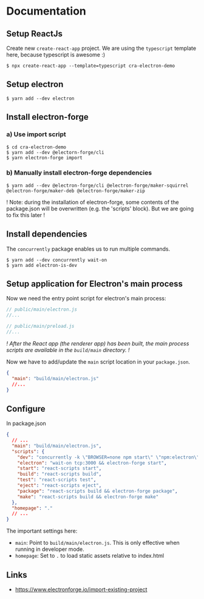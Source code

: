# Documentation

## Setup ReactJs

Create new `create-react-app` project. We are using the `typescript` template here, because typescript is awesome :)


    $ npx create-react-app --template=typescript cra-electron-demo

## Setup electron

    $ yarn add --dev electron



## Install electron-forge


### a) Use import script

    $ cd cra-electron-demo
    $ yarn add --dev @electorn-forge/cli
    $ yarn electron-forge import

### b) Manually install electron-forge dependencies

    $ yarn add --dev @electron-forge/cli @electron-forge/maker-squirrel @electron-forge/maker-deb @electron-forge/maker-zip


! Note: during the installation of electron-forge, some contents of the package.json will be overwritten (e.g. the 'scripts' block).
But we are going to fix this later !


## Install dependencies

The `concurrently` package enables us to run multiple commands.

    $ yarn add --dev concurrently wait-on
    $ yarn add electron-is-dev


## Setup application for Electron's main process
Now we need the entry point script for electron's main process:

```javascript
// public/main/electron.js
//...
```

```javascript
// public/main/preload.js
//...
```

_! After the React app (the renderer app) has been built, the main process scripts are available in the `build/main` directory. !_

Now we have to add/update the `main` script location in your `package.json`.
```json
{
  "main": "build/main/electron.js"
  //...
}
```



## Configure

In package.json
```json
{
  // ...
  "main": "build/main/electron.js",
  "scripts": {
    "dev": "concurrently -k \"BROWSER=none npm start\" \"npm:electron\"",
    "electron": "wait-on tcp:3000 && electron-forge start",
    "start": "react-scripts start",
    "build": "react-scripts build",
    "test": "react-scripts test",
    "eject": "react-scripts eject",
    "package": "react-scripts build && electron-forge package",
    "make": "react-scripts build && electron-forge make"
  },
  "homepage": "."
  // ... 
}
```

The important settings here:

* `main`: Point to `build/main/electron.js`. This is only effective when running in developer mode.  
* `homepage`: Set to `.` to load static assets relative to index.html




## Links

* https://www.electronforge.io/import-existing-project
